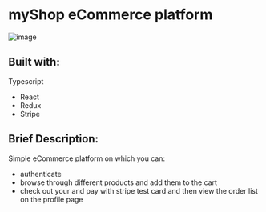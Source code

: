 # myShop eCommerce platform

![image](https://user-images.githubusercontent.com/94398533/156904037-be6ddf31-8235-4814-ae94-0b513b003771.png)

## Built with:

Typescript
- React
- Redux
- Stripe

## Brief Description:

Simple eCommerce platform on which you can:
 - authenticate
  - browse through different products and add them to the cart
  - check out your and pay with stripe test card and then view the order list on the profile page

